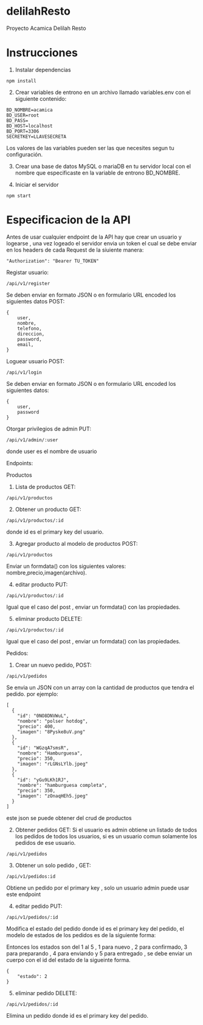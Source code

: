 # delilahResto
Proyecto Acamica Delilah Resto

# Instrucciones 

1) Instalar dependencias
```
npm install
```

2) Crear variables de entrono en un archivo llamado variables.env con el siguiente contenido:
```
BD_NOMBRE=acamica
BD_USER=root
BD_PASS=
BD_HOST=localhost
BD_PORT=3306
SECRETKEY=LLAVESECRETA
```
Los valores de las variables pueden ser las que necesites segun tu configuración.

3) Crear una base de datos MySQL o mariaDB en tu servidor local con el nombre que especificaste en la variable de entrono BD_NOMBRE.

4) Iniciar el servidor 
```
npm start
```

# Especificacion de la API

Antes de usar cualquier endpoint de la API hay que crear un usuario y logearse , una vez logeado el servidor envia un token el cual se debe enviar en los headers de cada Request de la siuiente manera:

```
"Authorization": "Bearer TU_TOKEN"
```

Registar usuario:
```
/api/v1/register
```
Se deben enviar en formato JSON o en formulario URL encoded los siguientes datos POST:
```
{
    user,
    nombre,
    telefono,
    direccion,
    password,
    email,
}
```

Loguear usuario POST:
```
/api/v1/login
```
Se deben enviar en formato JSON o en formulario URL encoded los siguientes datos:
```
{
    user,    
    password
}
```

Otorgar privilegios de admin PUT:
```
/api/v1/admin/:user
```
donde user es el nombre de usuario

Endpoints:

Productos

1) Lista de productos GET:
```
/api/v1/productos
```

2) Obtener un producto GET:
```
/api/v1/productos/:id
```
donde id es el primary key del usuario.

3) Agregar producto al modelo de productos POST:
```
/api/v1/productos
```
Enviar un formdata() con los siguientes valores: nombre,precio,imagen(archivo).


4) editar producto PUT:
```
/api/v1/productos/:id
```
Igual que el caso del post , enviar un formdata() con las propiedades.

5) eliminar producto DELETE:
```
/api/v1/productos/:id
```
Igual que el caso del post , enviar un formdata() con las propiedades.

Pedidos:

1) Crear un nuevo pedido, POST:
```
/api/v1/pedidos
```
Se envia un JSON con un array con la cantidad de productos que tendra el pedido.
por ejemplo:
```
[
  {
    "id": "0NO8DNVWuL",
    "nombre": "polser hotdog",
    "precio": 400,
    "imagen": "8Pyske8uV.png"
  },
  {
    "id": "WGzqA7smsR",
    "nombre": "Hamburguesa",
    "precio": 350,
    "imagen": "rLGNsLYlb.jpeg"
  },
  {
    "id": "yGu9LKh1RJ",
    "nombre": "hamburguesa completa",
    "precio": 350,
    "imagen": "zOnaqHEh5.jpeg"
  }
]
```
este json se puede obtener del crud de productos

2) Obtener pedidos GET:
Si el usuario es admin obtiene un listado de todos los pedidos de todos los usuarios, si es un usuario comun solamente los pedidos de ese usuario.
```
/api/v1/pedidos
```


3) Obtener un solo pedido , GET:
```
/api/v1/pedidos:id
```
Obtiene un pedido por el primary key , solo un usuario admin puede usar este endpoint


4) editar pedido PUT:
```
/api/v1/pedidos/:id
```
Modifica el estado del pedido donde id es el primary key del pedido, el modelo de estados de los pedidos es de la siguiente forma:

Entonces los estados son del 1 al 5 , 1 para nuevo , 2 para confirmado, 3 para preparando , 4 para enviando y 5 para entregado , se debe enviar un cuerpo con el id del estado de la sigueinte forma.
```
{
    "estado": 2
}
```

5) eliminar pedido DELETE:
```
/api/v1/pedidos/:id
```
Elimina un pedido donde id es el primary key del pedido.


